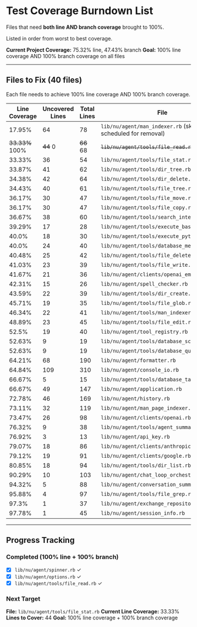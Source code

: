 # Test Coverage Burndown List

Files that need **both line AND branch coverage** brought to 100%.

Listed in order from worst to best coverage.

**Current Project Coverage:** 75.32% line, 47.43% branch
**Goal:** 100% line coverage AND 100% branch coverage on all files

---

## Files to Fix (40 files)

Each file needs to achieve 100% line coverage AND 100% branch coverage.

| Line Coverage | Uncovered Lines | Total Lines | File |
|---------------|----------------|-------------|------|
|  17.95% |             64 |          78 | `lib/nu/agent/man_indexer.rb` (skip - scheduled for removal) |
|  ~~33.33%~~ 100% |             ~~44~~ 0 |          ~~66~~ 68 | ~~`lib/nu/agent/tools/file_read.rb`~~ ✓ |
|  33.33% |             36 |          54 | `lib/nu/agent/tools/file_stat.rb` |
|  33.87% |             41 |          62 | `lib/nu/agent/tools/dir_tree.rb` |
|  34.38% |             42 |          64 | `lib/nu/agent/tools/dir_delete.rb` |
|  34.43% |             40 |          61 | `lib/nu/agent/tools/file_tree.rb` |
|  36.17% |             30 |          47 | `lib/nu/agent/tools/file_move.rb` |
|  36.17% |             30 |          47 | `lib/nu/agent/tools/file_copy.rb` |
|  36.67% |             38 |          60 | `lib/nu/agent/tools/search_internet.rb` |
|  39.29% |             17 |          28 | `lib/nu/agent/tools/execute_bash.rb` |
|   40.0% |             18 |          30 | `lib/nu/agent/tools/execute_python.rb` |
|   40.0% |             24 |          40 | `lib/nu/agent/tools/database_message.rb` |
|  40.48% |             25 |          42 | `lib/nu/agent/tools/file_delete.rb` |
|  41.03% |             23 |          39 | `lib/nu/agent/tools/file_write.rb` |
|  41.67% |             21 |          36 | `lib/nu/agent/clients/openai_embeddings.rb` |
|  42.31% |             15 |          26 | `lib/nu/agent/spell_checker.rb` |
|  43.59% |             22 |          39 | `lib/nu/agent/tools/dir_create.rb` |
|  45.71% |             19 |          35 | `lib/nu/agent/tools/file_glob.rb` |
|  46.34% |             22 |          41 | `lib/nu/agent/tools/man_indexer.rb` |
|  48.89% |             23 |          45 | `lib/nu/agent/tools/file_edit.rb` |
|   52.5% |             19 |          40 | `lib/nu/agent/tool_registry.rb` |
|  52.63% |              9 |          19 | `lib/nu/agent/tools/database_schema.rb` |
|  52.63% |              9 |          19 | `lib/nu/agent/tools/database_query.rb` |
|  64.21% |             68 |         190 | `lib/nu/agent/formatter.rb` |
|  64.84% |            109 |         310 | `lib/nu/agent/console_io.rb` |
|  66.67% |              5 |          15 | `lib/nu/agent/tools/database_tables.rb` |
|  66.67% |             49 |         147 | `lib/nu/agent/application.rb` |
|  72.78% |             46 |         169 | `lib/nu/agent/history.rb` |
|  73.11% |             32 |         119 | `lib/nu/agent/man_page_indexer.rb` |
|  73.47% |             26 |          98 | `lib/nu/agent/clients/openai.rb` |
|  76.32% |              9 |          38 | `lib/nu/agent/tools/agent_summarizer.rb` |
|  76.92% |              3 |          13 | `lib/nu/agent/api_key.rb` |
|  79.07% |             18 |          86 | `lib/nu/agent/clients/anthropic.rb` |
|  79.12% |             19 |          91 | `lib/nu/agent/clients/google.rb` |
|  80.85% |             18 |          94 | `lib/nu/agent/tools/dir_list.rb` |
|  90.29% |             10 |         103 | `lib/nu/agent/chat_loop_orchestrator.rb` |
|  94.32% |              5 |          88 | `lib/nu/agent/conversation_summarizer.rb` |
|  95.88% |              4 |          97 | `lib/nu/agent/tools/file_grep.rb` |
|   97.3% |              1 |          37 | `lib/nu/agent/exchange_repository.rb` |
|  97.78% |              1 |          45 | `lib/nu/agent/session_info.rb` |

---

## Progress Tracking

### Completed (100% line + 100% branch)
- [x] `lib/nu/agent/spinner.rb` ✓
- [x] `lib/nu/agent/options.rb` ✓
- [x] `lib/nu/agent/tools/file_read.rb` ✓

### Next Target

**File:** `lib/nu/agent/tools/file_stat.rb`
**Current Line Coverage:** 33.33%
**Lines to Cover:** 44
**Goal:** 100% line coverage + 100% branch coverage
